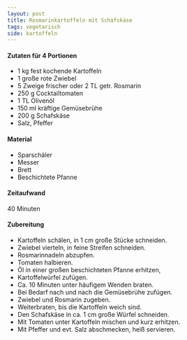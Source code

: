 ```yaml
---
layout: post
title: Rosmarinkartoffeln mit Schafskäse
tags: vegetarisch
side: kartoffeln
---
```

#### Zutaten für 4 Portionen
* 1 kg fest kochende Kartoffeln
* 1 große rote Zwiebel
* 5 Zweige frischer oder 2 TL getr. Rosmarin
* 250 g Cocktailtomaten
* 1 TL Olivenöl
* 150 ml kräftige Gemüsebrühe
* 200 g Schafskäse
* Salz, Pfeffer

#### Material
* Sparschäler
* Messer
* Brett
* Beschichtete Pfanne

#### Zeitaufwand
 40 Minuten

#### Zubereitung
* Kartoffeln schälen, in 1 cm große Stücke schneiden.
* Zwiebel vierteln, in feine Streifen schneiden.
* Rosmarinnadeln abzupfen.
* Tomaten halbieren.
* Öl in einer großen beschichteten Pfanne erhitzen,
* Kartoffelwürfel zufügen.
* Ca. 10 Minuten unter häufigem Wenden braten.
* Bei Bedarf nach und nach die Gemüsebrühe zufügen.
* Zwiebel und Rosmarin zugeben.
* Weiterbraten, bis die Kartoffeln weich sind.
* Den Schafskäse in ca. 1 cm große Würfel schneiden.
* Mit Tomaten unter Kartoffeln mischen und kurz erhitzen.
* Mit Pfeffer und evt. Salz abschmecken, heiß servieren.
